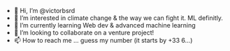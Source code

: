 - 👋 Hi, I’m @victorbsrd
- 👀 I’m interested in climate change & the way we can fight it. ML definitly.
- 🌱 I’m currently learning Web dev & advanced machine learning
- 💞️ I’m looking to collaborate on a venture project!
- 📫 How to reach me ... guess my number (it starts by +33 6...)

<!---
victorbsrd/victorbsrd is a ✨ special ✨ repository because its `README.md` (this file) appears on your GitHub profile.
You can click the Preview link to take a look at your changes.
--->
